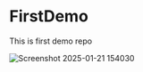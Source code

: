 # FirstDemo
This is first demo repo

![Screenshot 2025-01-21 154030](https://github.com/user-attachments/assets/c15f4d52-d9fc-4a87-93f9-c80cd05e5d16)
